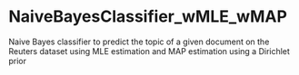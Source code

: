 # NaiveBayesClassifier_wMLE_wMAP
Naive Bayes classifier to predict the topic of a given document on the Reuters dataset using MLE estimation and MAP estimation using a Dirichlet prior
